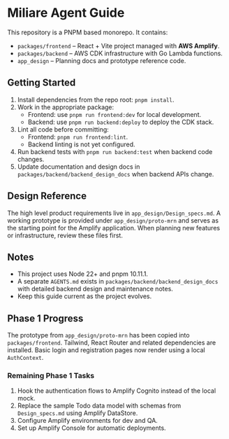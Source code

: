 # Miliare Agent Guide

This repository is a PNPM based monorepo. It contains:

- `packages/frontend` – React + Vite project managed with **AWS Amplify**.
- `packages/backend` – AWS CDK infrastructure with Go Lambda functions.
- `app_design` – Planning docs and prototype reference code.

## Getting Started
1. Install dependencies from the repo root: `pnpm install`.
2. Work in the appropriate package:
   - Frontend: use `pnpm run frontend:dev` for local development.
   - Backend: use `pnpm run backend:deploy` to deploy the CDK stack.
3. Lint all code before committing:
   - Frontend: `pnpm run frontend:lint`.
   - Backend linting is not yet configured.
4. Run backend tests with `pnpm run backend:test` when backend code changes.
5. Update documentation and design docs in `packages/backend/backend_design_docs` when backend APIs change.

## Design Reference
The high level product requirements live in `app_design/Design_specs.md`. A working
prototype is provided under `app_design/proto-mrn` and serves as the starting
point for the Amplify application. When planning new features or infrastructure,
review these files first.

## Notes
- This project uses Node 22+ and pnpm 10.11.1.
- A separate `AGENTS.md` exists in `packages/backend/backend_design_docs` with detailed backend design and maintenance notes.
- Keep this guide current as the project evolves.

## Phase 1 Progress
The prototype from `app_design/proto-mrn` has been copied into `packages/frontend`.
Tailwind, React Router and related dependencies are installed.  Basic login and
registration pages now render using a local `AuthContext`.

### Remaining Phase 1 Tasks
1. Hook the authentication flows to Amplify Cognito instead of the local mock.
2. Replace the sample Todo data model with schemas from `Design_specs.md` using Amplify DataStore.
3. Configure Amplify environments for dev and QA.
4. Set up Amplify Console for automatic deployments.
